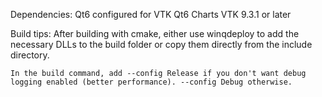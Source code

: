 Dependencies:
    Qt6 configured for VTK
    Qt6 Charts
    VTK 9.3.1 or later

Build tips:
    After building with cmake, either use winqdeploy to add the necessary DLLs to the build folder or copy them directly from the include directory.
    
    In the build command, add --config Release if you don't want debug logging enabled (better performance). --config Debug otherwise.

    